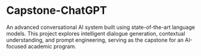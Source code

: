 # Capstone-ChatGPT
An advanced conversational AI system built using state-of-the-art language models. This project explores intelligent dialogue generation, contextual understanding, and prompt engineering, serving as the capstone for an AI-focused academic program.
